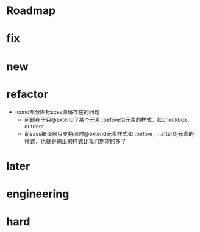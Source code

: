 # Roadmap

# fix

# new

# refactor

- icono部分图标scss源码存在的问题
  - 问题在于只@extend了某个元素::before伪元素的样式，如checkbox、outdent
  - 而sass编译器只支持同时@extend元素样式和::before，::after伪元素的样式，也就是输出的样式比我们期望的多了

# later

# engineering

# hard
